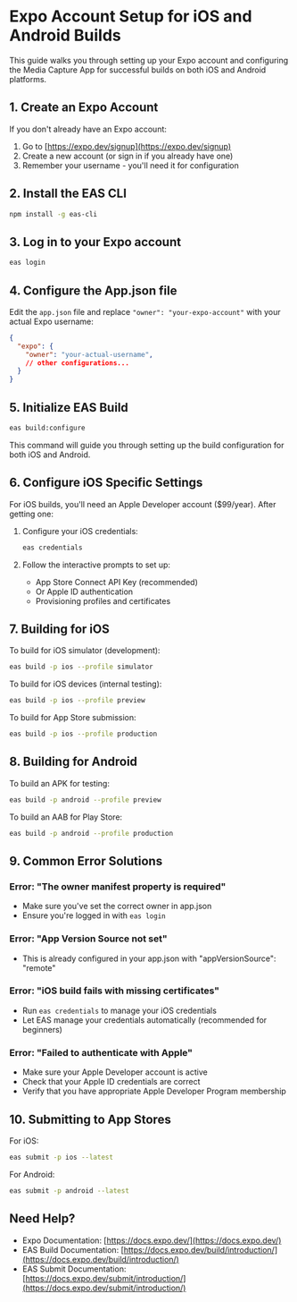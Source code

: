 # Expo Account Setup for iOS and Android Builds

This guide walks you through setting up your Expo account and configuring the Media Capture App for successful builds on both iOS and Android platforms.

## 1. Create an Expo Account

If you don't already have an Expo account:

1. Go to [https://expo.dev/signup](https://expo.dev/signup)
2. Create a new account (or sign in if you already have one)
3. Remember your username - you'll need it for configuration

## 2. Install the EAS CLI

```bash
npm install -g eas-cli
```

## 3. Log in to your Expo account

```bash
eas login
```

## 4. Configure the App.json file

Edit the `app.json` file and replace `"owner": "your-expo-account"` with your actual Expo username:

```json
{
  "expo": {
    "owner": "your-actual-username", 
    // other configurations...
  }
}
```

## 5. Initialize EAS Build

```bash
eas build:configure
```

This command will guide you through setting up the build configuration for both iOS and Android.

## 6. Configure iOS Specific Settings

For iOS builds, you'll need an Apple Developer account ($99/year). After getting one:

1. Configure your iOS credentials:
   ```bash
   eas credentials
   ```

2. Follow the interactive prompts to set up:
   - App Store Connect API Key (recommended)
   - Or Apple ID authentication
   - Provisioning profiles and certificates

## 7. Building for iOS

To build for iOS simulator (development):
```bash
eas build -p ios --profile simulator
```

To build for iOS devices (internal testing):
```bash
eas build -p ios --profile preview
```

To build for App Store submission:
```bash
eas build -p ios --profile production
```

## 8. Building for Android

To build an APK for testing:
```bash
eas build -p android --profile preview
```

To build an AAB for Play Store:
```bash
eas build -p android --profile production
```

## 9. Common Error Solutions

### Error: "The owner manifest property is required"
- Make sure you've set the correct owner in app.json
- Ensure you're logged in with `eas login`

### Error: "App Version Source not set"
- This is already configured in your app.json with "appVersionSource": "remote"

### Error: "iOS build fails with missing certificates"
- Run `eas credentials` to manage your iOS credentials
- Let EAS manage your credentials automatically (recommended for beginners)

### Error: "Failed to authenticate with Apple"
- Make sure your Apple Developer account is active
- Check that your Apple ID credentials are correct
- Verify that you have appropriate Apple Developer Program membership

## 10. Submitting to App Stores

For iOS:
```bash
eas submit -p ios --latest
```

For Android:
```bash
eas submit -p android --latest
```

## Need Help?

- Expo Documentation: [https://docs.expo.dev/](https://docs.expo.dev/)
- EAS Build Documentation: [https://docs.expo.dev/build/introduction/](https://docs.expo.dev/build/introduction/)
- EAS Submit Documentation: [https://docs.expo.dev/submit/introduction/](https://docs.expo.dev/submit/introduction/)